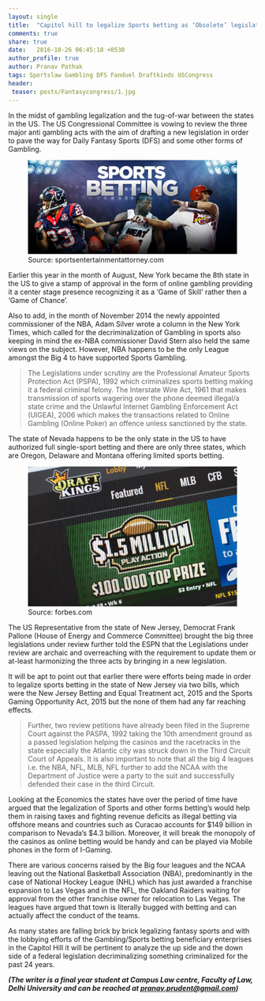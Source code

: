```yaml
---
layout: single
title:  "Capitol hill to legalize Sports betting as ‘Obsolete’ legislations under US Congressional review."
comments: true
share: true
date:   2016-10-26 06:45:18 +0530
author_profile: true
author: Pranav Pathak
tags: Sportslaw Gambling DFS Fanduel Draftkinds USCongress
header:
 teaser: posts/Fantasycongress/1.jpg
---
```


In the midst of gambling legalization and the tug-of-war between the states in the US. The US Congressional Committee is vowing to review the three major anti gambling acts with the aim of drafting a new legislation in order to pave the way for Daily Fantasy Sports (DFS) and some other forms of Gambling.  

<figure class="half">
<a href="/images/posts/Fantasycongress/1.jpg"><img src="/images/posts/Fantasycongress/1.jpg"></a>
<figcaption>Source: sportsentertainmentattorney.com </figcaption>
</figure>

Earlier this year in the month of August, New York became the 8th state in the US to give a stamp of approval in the form of online gambling providing it a center stage presence recognizing it as a ‘Game of Skill’ rather then a ‘Game of Chance’.

Also to add, in the month of November 2014 the newly appointed commissioner of the NBA, Adam Silver wrote a column in the New York Times, which called for the decriminalization of Gambling in sports also keeping in mind the ex-NBA commissioner David Stern also held the same views on the subject. However, NBA happens to be the only League amongst the Big 4 to have supported Sports Gambling.

<blockquote>
The Legislations under scrutiny are the Professional Amateur Sports Protection Act (PSPA), 1992 which criminalizes sports betting making it a federal criminal felony. The Interstate Wire Act, 1961 that makes transmission of sports wagering over the phone deemed illegal/a state crime and the Unlawful Internet Gambling Enforcement Act (UIGEA), 2006 which makes the transactions related to Online Gambling (Online Poker) an offence unless sanctioned by the state.
</blockquote>

The state of Nevada happens to be the only state in the US to have authorized full single-sport betting and there are only three states, which are Oregon, Delaware and Montana offering limited sports betting.

<figure class="half">
<a href="/images/posts/Fantasycongress/2.jpg"><img src="/images/posts/Fantasycongress/2.jpg"></a>
<figcaption>Source: forbes.com</figcaption>
</figure>

The US Representative from the state of New Jersey, Democrat Frank Pallone (House of Energy and Commerce Committee) brought the big three legislations under review further told the ESPN that the Legislations under review are archaic and overreaching with the requirement to update them or at-least harmonizing the three acts by bringing in a new legislation. 

It will be apt to point out that earlier there were efforts being made in order to legalize sports betting in the state of New Jersey via two bills, which were the New Jersey Betting and Equal Treatment act, 2015 and the Sports Gaming Opportunity Act, 2015 but the none of them had any far reaching effects. 

<blockquote>
Further, two review petitions have already been filed in the Supreme Court against the PASPA, 1992 taking the 10th amendment ground as a passed legislation helping the casinos and the racetracks in the state especially the Atlantic city was struck down in the Third Circuit Court of Appeals. It is also important to note that all the big 4 leagues i.e. the NBA, NFL, MLB, NFL further to add the NCAA with the Department of Justice were a party to the suit and successfully defended their case in the third Circuit.
</blockquote>

Looking at the Economics the states have over the period of time have argued that the legalization of Sports and other forms betting’s would help them in raising taxes and fighting revenue deficits as illegal betting via offshore means and countries such as Curacao accounts for $149 billion in comparison to Nevada’s $4.3 billion. Moreover, it will break the monopoly of the casinos as online betting would be handy and can be played via Mobile phones in the form of I-Gaming.

There are various concerns raised by the Big four leagues and the NCAA leaving out the National Basketball Association (NBA), predominantly in the case of National Hockey League (NHL) which has just awarded a franchise expansion to Las Vegas and in the NFL, the Oakland Raiders waiting for approval from the other franchise owner for relocation to Las Vegas. The leagues have argued that town is literally bugged with betting and can actually affect the conduct of the teams. 

As many states are falling brick by brick legalizing fantasy sports and with the lobbying efforts of the Gambling/Sports betting beneficiary enterprises in the Capitol Hill it will be pertinent to analyze the up side and the down side of a federal legislation decriminalizing something criminalized for the past 24 years.

**_(The writer is a final year student at Campus Law centre, Faculty of Law, Delhi University and can be reached at pranav.prudent@gmail.com)_**